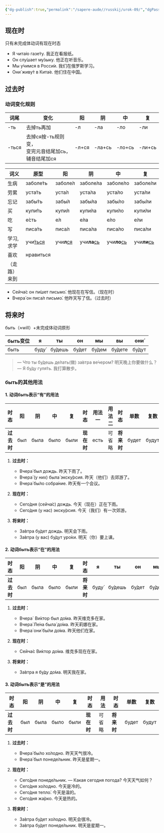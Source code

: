 ```yaml
---
{"dg-publish":true,"permalink":"/sapere-aude//russkij/urok-09/","dgPassFrontmatter":true}
---
```



## 现在时
只有未完成体动词有现在时态

- Я чита́ю газе́ту.  我正在看报纸。
- Он слу́шает му́зыку.  他正在听音乐。
- Мы у́чимся в Росси́и.  我们在俄罗斯学习。
- Они́ живу́т в Кита́е.  他们住在中国。

## 过去时
### 动词变化规则
| 词尾    | 变化                                      | 阳     | 阴      | 中      | 复      |
| ----- | --------------------------------------- | ----- | ------ | ------ | ------ |
| -ть   | 去掉ть再加                                  | -л    | -ла    | -ло    | -ли    |
| -ться | 去掉ся按-ть规则变，　<br>变完元音结尾加сь，　<br>辅音结尾加ся | -л+ся | -ла+сь | -ло+сь | -ли+сь |

| 词义     | 原型              | 阳                 | 阴                  | 中                  | 复                  |
| ------ | --------------- | ----------------- | ------------------ | ------------------ | ------------------ |
| 生病     | заболе́ть       | заболе́л          | заболе́ла          | заболе́ло          | заболе́ли          |
| 劳累     | уста́ть         | уста́л            | уста́ла            | уста́ло            | уста́ли            |
| 忘记     | забы́ть         | забы́л            | забы́ла            | забы́ло            | забы́ли            |
| 买      | купи́ть         | купи́л            | купи́ла            | купи́ло            | купи́ли            |
| 吃      | е́сть           | е́л               | е́ла               | е́ло               | е́ли               |
| 写      | писа́ть         | писа́л            | писа́ла            | писа́ло            | писа́ли            |
| 学习, 求学 | учи́<u>ться</u> | учи**л**<u>ся</u> | учи**ла**<u>сь</u> | учи**ло**<u>сь</u> | учи**ли**<u>сь</u> |
| 喜欢     | нравиться       |                   |                    |                    |                    |
| （走路）来到 |                 |                   |                    |                    |                    |
- Сейча́с он пи́шет письмо́. 他现在在写信。（现在时）
- Вчера́ он писа́л письмо́. 他昨天写了信。（过去时）


## 将来时
быть（≈will）+未完成体动词原形

| быть变位 | я     | ты      | он     | мы     | вы      | они́   |
| ------ | ----- | ------- | ------ | ------ | ------- | ------ |
| быть   | буду́ | бу́дешь | бу́дет | бу́дем | бу́дете | бу́дут |

> — Что ты бу́дешь де́лать(做) за́втра ве́чером?  明天晚上你要做什么？
> — Я бу́ду гуля́ть.  我打算散步。

### быть的其他用法
#### 1. 动词быть表示“有”的用法

| 时态      | 阳   | 阴    | 中    | 复    | 时态      | 用法一  | 用法二 | 时态      | 单数    | 复数    |
| ------- | --- | ---- | ---- | ---- | ------- | ---- | --- | ------- | ----- | ----- |
| **过去时** | был | была | было | были | **现在时** | есть | 可省略 | **将来时** | будет | будут |
1. **过去时：**
	- Вчера́ был дождь.  昨天下雨了。
	- Вчера́ (у них) была́ экску́рсия.  昨天（他们）去郊游了。
	- Вчера́ бы́ло собра́ние.  昨天有一个会议。

3. **现在时：**
	- Сего́дня (сейча́с) дождь. 今天（现在）正在下雨。
	- Сего́дня (у нас) экску́рсия.  今天（我们）有一次郊游。

4. **将来时：**
	- За́втра бу́дет дождь.  明天会下雨。
	- За́втра (у вас) бу́дут уро́ки.  明天（你）要上课。

#### 2. 动词быть表示“在”的用法

| 时态      | 阳   | 阴    | 中    | 复    | 时态      | я     | ты      | он     | мы     | вы      | они́   | 时态      | 用法  |
| ------- | --- | ---- | ---- | ---- | ------- | ----- | ------- | ------ | ------ | ------- | ------ | ------- | --- |
| **过去时** | был | была | было | были | **将来时** | буду́ | бу́дешь | бу́дет | бу́дем | бу́дете | бу́дут | **现在时** | 可省略 |

1. **过去时：**
	- Вчера́  Ви́ктор был до́ма.  昨天维克多在家。
	- Вчера́ Ле́на была́ до́ма.  昨天莉娜在家。
	- Вчера́ они́ бы́ли до́ма.  昨天他们在家。

3. **现在时：**
	- Сейча́с Ви́ктор до́ма.  维克多现在在家。

4. **将来时：**
	- За́втра я бу́ду до́ма.  明天我在家。

#### 3. 动词быть表示“是”的用法

| 时态      | 阳   | 阴    | 中    | 复    | 时态      | 用法  | 时态      | 单数    | 复数    |
| ------- | --- | ---- | ---- | ---- | ------- | --- | ------- | ----- | ----- |
| **过去时** | был | была | было | были | **现在时** | 可省略 | **将来时** | будет | будут |

1. **过去时：**
	- Вчера́ бы́ло хо́лодно.  昨天天气很冷。
	- Вчера́ был понеде́льник.  昨天是星期一。

3. **现在时：**
	- Сего́дня понеде́льник. 
	— Какая сегодня погода?  今天天气如何？
	- Сего́дня хо́лодно.  今天是冷的。 
	- Сего́дня тепло́.  今天是温的。
	- Сего́дня жа́рко.  今天是热的。

5. **将来时：**
	- За́втра бу́дет хо́лодно.  明天会很冷。
	- За́втра бу́дет понеде́льник.  明天是星期一。
                

